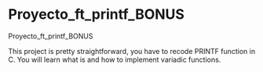 # Proyecto_ft_printf_BONUS
Proyecto_ft_printf_BONUS

This project is pretty straightforward, you have to recode PRINTF function in C. You will learn what is and how to implement variadic functions.
